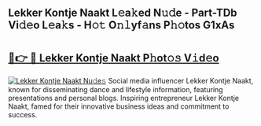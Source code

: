 ## Lekker Kontje Naakt L𝚎a𝚔ed N𝚞𝚍e - Part-TDb Vi𝚍𝚎o L𝚎a𝚔s - H𝚘𝚝 O𝚗𝚕yf𝚊ns P𝚑𝚘tos G1xAs

# <h2><a href="http://kf0uff.oniu.top/?m=Lekker+Kontje+Naakt">🔗👉 🔴 Lekker Kontje Naakt P𝚑ot𝚘𝚜 V𝚒d𝚎o</a></h2>

[![Lekker Kontje Naakt Nu𝚍e𝚜](https://i.imgur.com/0qMVB7G.gif)](http://kf0uff.oniu.top/?m=Lekker+Kontje+Naakt)
Social media influencer Lekker Kontje Naakt, known for disseminating dance and lifestyle information, featuring presentations and personal blogs. Inspiring entrepreneur Lekker Kontje Naakt, famed for their innovative business ideas and commitment to success.  
